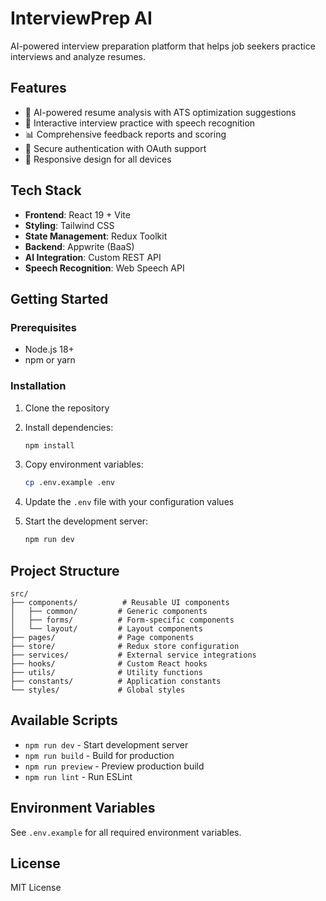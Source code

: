 # InterviewPrep AI

AI-powered interview preparation platform that helps job seekers practice interviews and analyze resumes.

## Features

- 🤖 AI-powered resume analysis with ATS optimization suggestions
- 🎤 Interactive interview practice with speech recognition
- 📊 Comprehensive feedback reports and scoring
- 🔐 Secure authentication with OAuth support
- 📱 Responsive design for all devices

## Tech Stack

- **Frontend**: React 19 + Vite
- **Styling**: Tailwind CSS
- **State Management**: Redux Toolkit
- **Backend**: Appwrite (BaaS)
- **AI Integration**: Custom REST API
- **Speech Recognition**: Web Speech API

## Getting Started

### Prerequisites

- Node.js 18+ 
- npm or yarn

### Installation

1. Clone the repository
2. Install dependencies:
   ```bash
   npm install
   ```

3. Copy environment variables:
   ```bash
   cp .env.example .env
   ```

4. Update the `.env` file with your configuration values

5. Start the development server:
   ```bash
   npm run dev
   ```

## Project Structure

```
src/
├── components/          # Reusable UI components
│   ├── common/         # Generic components
│   ├── forms/          # Form-specific components
│   └── layout/         # Layout components
├── pages/              # Page components
├── store/              # Redux store configuration
├── services/           # External service integrations
├── hooks/              # Custom React hooks
├── utils/              # Utility functions
├── constants/          # Application constants
└── styles/             # Global styles
```

## Available Scripts

- `npm run dev` - Start development server
- `npm run build` - Build for production
- `npm run preview` - Preview production build
- `npm run lint` - Run ESLint

## Environment Variables

See `.env.example` for all required environment variables.

## License

MIT License